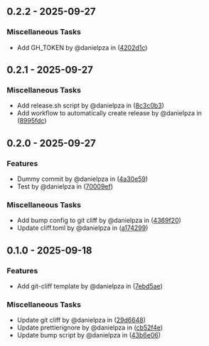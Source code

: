 ## 0.2.2 - 2025-09-27
### Miscellaneous Tasks
- Add GH_TOKEN by @danielpza in ([4202d1c](4202d1cd84ddb057176f6ed373bd8f04ed187535))

## 0.2.1 - 2025-09-27
### Miscellaneous Tasks
- Add release.sh script by @danielpza in ([8c3c0b3](8c3c0b35487c35a5bc1f7a2d719ef87857f3d57f))
- Add workflow to automatically create release by @danielpza in ([8995fdc](8995fdc271598463016d4757c3643a59509c97de))

## 0.2.0 - 2025-09-27
### Features
- Dummy commit by @danielpza in ([4a30e59](4a30e591fa0afff8d880e56821c2dc6706e8c53b))
- Test by @danielpza in ([70009ef](70009efcbaa3a40c60ef18268cab1c12496d09d4))

### Miscellaneous Tasks
- Add bump config to git cliff by @danielpza in ([4369f20](4369f208a74d9fc0432115df724f53f7fbfd8712))
- Update cliff.toml by @danielpza in ([a174299](a17429991c7e65310cada5ebe0eb97c1eb4c8551))

## 0.1.0 - 2025-09-18
### Features
- Add git-cliff template by @danielpza in ([7ebd5ae](7ebd5ae959cbeaeeb565c102c56f77e14711d52b))

### Miscellaneous Tasks
- Update git cliff by @danielpza in ([29d6648](29d664804df702b4a5715f64de29a034de213289))
- Update prettierignore by @danielpza in ([cb52f4e](cb52f4e845e565a30372d4d8919211c4c7d59ce9))
- Update bump script by @danielpza in ([43b6e06](43b6e06888464a18890c4ec805fc44258991876e))

